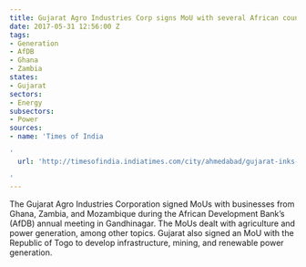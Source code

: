 ```yaml
---
title: Gujarat Agro Industries Corp signs MoU with several African countries
date: 2017-05-31 12:56:00 Z
tags:
- Generation
- AfDB
- Ghana
- Zambia
states:
- Gujarat
sectors:
- Energy
subsectors:
- Power
sources:
- name: 'Times of India

'
  url: 'http://timesofindia.indiatimes.com/city/ahmedabad/gujarat-inks-mous-with-three-african-entities-in-agri-power-infra-sectors/articleshow/58830858.cms

'
---
```


The Gujarat Agro Industries Corporation signed MoUs with businesses from Ghana, Zambia, and Mozambique during the African Development Bank’s (AfDB) annual meeting in Gandhinagar. The MoUs dealt with agriculture and power generation, among other topics. Gujarat also signed an MoU with the Republic of Togo to develop infrastructure, mining, and renewable power generation.
